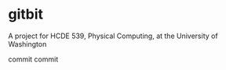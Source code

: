 # gitbit
A project for HCDE 539, Physical Computing, at the University of Washington

commit
commit
